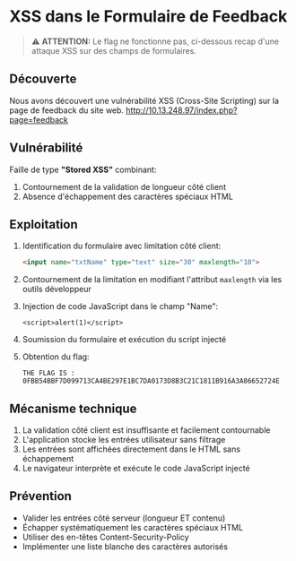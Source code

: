 # XSS dans le Formulaire de Feedback

> ⚠️ **ATTENTION:** Le flag ne fonctionne pas, ci-dessous recap d'une attaque XSS sur des champs de formulaires.

## Découverte
Nous avons découvert une vulnérabilité XSS (Cross-Site Scripting) sur la page de feedback du site web.
http://10.13.248.97/index.php?page=feedback

## Vulnérabilité
Faille de type **"Stored XSS"** combinant:
1. Contournement de la validation de longueur côté client
2. Absence d'échappement des caractères spéciaux HTML

## Exploitation
1. Identification du formulaire avec limitation côté client:
   ```html
   <input name="txtName" type="text" size="30" maxlength="10">
   ```

2. Contournement de la limitation en modifiant l'attribut `maxlength` via les outils développeur

3. Injection de code JavaScript dans le champ "Name":
   ```
   <script>alert(1)</script>
   ```

4. Soumission du formulaire et exécution du script injecté

5. Obtention du flag:
   ```
   THE FLAG IS : 0FBB54BBF7D099713CA4BE297E1BC7DA0173D8B3C21C1811B916A3A86652724E
   ```

## Mécanisme technique
1. La validation côté client est insuffisante et facilement contournable
2. L'application stocke les entrées utilisateur sans filtrage
3. Les entrées sont affichées directement dans le HTML sans échappement
4. Le navigateur interprète et exécute le code JavaScript injecté

## Prévention
- Valider les entrées côté serveur (longueur ET contenu)
- Échapper systématiquement les caractères spéciaux HTML
- Utiliser des en-têtes Content-Security-Policy
- Implémenter une liste blanche des caractères autorisés
